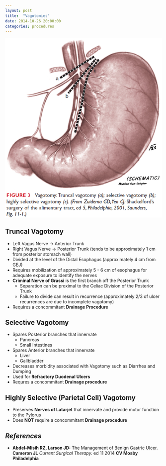 ```yaml
---
layout: post
title:  "Vagotomies"
date: 2014-10-26 20:00:00
categories: procedures
---
```


<img src="/assets/2014-10-26-vagotomies/vagotomies.png" alt="Vagotomies" class="center">
  
## Truncal Vagotomy
* Left Vagus Nerve &#8594; Anterior Trunk
* Right Vagus Nerve &#8594; Posterior Trunk (tends to be approximately 1 cm from posterior stomach wall)
* Divided at the level of the Distal Esophagus (approximately 4 cm from GEJ)
* Requires mobilization of approximately 5 - 6 cm of esophagus for adequate exposure to identify the nerves
* **Criminal Nerve of Grassi** is the first branch off the Posterior Trunk
  * Separation can be proximal to the Celiac Division of the Posterior Trunk
  * Failure to divide can result in recurrence (approximately 2/3 of ulcer recurrences are due to incomplete vagotomy)
* Requires a concommitant **Drainage Procedure**

## Selective Vagotomy
* Spares Posterior branches that innervate
  * Pancreas
  * Small Intestines
* Spares Anterior branches that innervate
  * Liver
  * Gallbladder
* Decreases morbidity associated with Vagotomy such as Diarrhea and Dumping
* Used for **Refractory Duodenal Ulcers**
* Requres a concommitant **Drainage procedure**


## Highly Selective (Parietal Cell) Vagotomy
* Preserves **Nerves of Latarjet** that innervate and provide motor function to the Pylorus
* Does **NOT** require a concommitant **Drainage procedure**


## *References*
* **Abdel-Misih RZ, Larson JD:** The Management of Benign Gastric Ulcer. **Cameron JL** *Current Surgical Therapy.* ed 11 2014 **CV Mosby Philadelphia**
